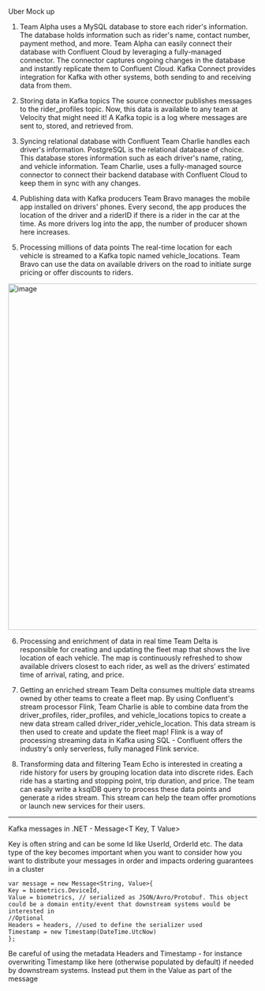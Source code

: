 Uber Mock up

1) Team Alpha uses a MySQL database to store each rider's information. The database holds information such as rider's name, contact number, payment method, and more. 
Team Alpha can easily connect their database with Confluent Cloud by leveraging a fully-managed connector. 
The connector captures ongoing changes in the database and instantly replicate them to Confluent Cloud.
Kafka Connect provides integration for Kafka with other systems, both sending to and receiving data from them.

2) Storing data in Kafka topics
The source connector publishes messages to the rider_profiles topic. Now, this data is available to any team at Velocity that might need it!
A Kafka topic is a log where messages are sent to, stored, and retrieved from.

3) Syncing relational database with Confluent
Team Charlie handles each driver's information. PostgreSQL is the relational database of choice. 
This database stores information such as each driver's name, rating, and vehicle information. 
Team Charlie, uses a fully-managed source connector to connect their backend database with Confluent Cloud to keep them in sync with any changes.

4) Publishing data with Kafka producers
Team Bravo manages the mobile app installed on drivers' phones. Every second, the app produces the location of the driver and a riderID if there is a rider in the car at the time. 
As more drivers log into the app, the number of producer shown here increases.

5) Processing millions of data points
The real-time location for each vehicle is streamed to a Kafka topic named vehicle_locations. 
Team Bravo can use the data on available drivers on the road to initiate surge pricing or offer discounts to riders.

<img width="773" height="702" alt="image" src="https://github.com/user-attachments/assets/3a9f9264-0e70-4d11-bf84-8acb3d3cb5d6" />

6) Processing and enrichment of data in real time
Team Delta is responsible for creating and updating the fleet map that shows the live location of each vehicle. 
The map is continuously refreshed to show available drivers closest to each rider, as well as the drivers’ estimated time of arrival, rating, and price.

7) Getting an enriched stream
Team Delta consumes multiple data streams owned by other teams to create a fleet map. 
By using Confluent's stream processor Flink, Team Charlie is able to combine data from the driver_profiles, rider_profiles, and vehicle_locations topics 
to create a new data stream called driver_rider_vehicle_location. This data stream is then used to create and update the fleet map!
Flink is a way of processing streaming data in Kafka using SQL - Confluent offers the industry's only serverless, fully managed Flink service.

8) Transforming data and filtering
Team Echo is interested in creating a ride history for users by grouping location data into discrete rides. Each ride has a starting and stopping point, trip duration, and price. 
The team can easily write a ksqlDB query to process these data points and generate a rides stream. This stream can help the team offer promotions or launch new services for their users.
---------------------------------------------------

Kafka messages in .NET - Message<T Key, T Value>

Key is often string and can be some Id like UserId, OrderId etc. The data type of the key becomes important when you want to consider how you want to distribute your messages in order and impacts ordering guarantees in a cluster 

```
var message = new Message<String, Value>{
Key = biometrics.DeviceId,
Value = biometrics, // serialized as JSON/Avro/Protobuf. This object could be a domain entity/event that downstream systems would be interested in
//Optional
Headers = headers, //used to define the serializer used
Timestamp = new Timestamp(DateTime.UtcNow)
};

```
Be careful of using the metadata Headers and Timestamp - for instance overwriting Timestamp like here (otherwise populated by default) if needed by downstream systems.
Instead put them in the Value as part of the message

